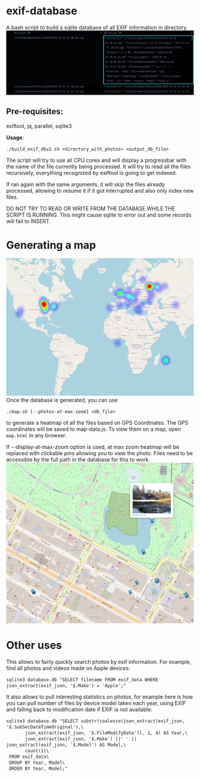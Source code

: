 # exif-database

A bash script to build a sqlite database of all EXIF information in directory.
![](doc/database_structure.png)
## Pre-requisites:

exiftool, jq, parallel, sqlite3

**Usage**:
	
	./build_exif_dbv2.sh <directory_with_photos> <output_db_file>

The script will try to use all CPU cores and will display a progressbar with the name of the file currently being processed.
It will try to read all the files recursively, everything recognized by exiftool is going to get indexed.

If ran again with the same arguments, it will skip the files already processed, allowing to resume it if it got interrupted and also only index new files.

DO NOT TRY TO READ OR WRITE FROM THE DATABASE WHILE THE SCRIPT IS RUNNING. This might cause sqlite to error out and some records will fail to INSERT.

# Generating a map
![](doc/map.jpg)
Once the database is generated, you can use

	./map.sh [--photos-at-max-zoom] <db_file>

to generate a heatmap of all the files based on GPS Coordinates. The GPS coordinates will be saved to map-data.js.
To view them on a map, open `map.html` in any browser.

If --display-at-max-zoom option is used, at max zoom heatmap will be replaced with clickable pins allowing you 
to view the photo. Files need to be accessible by the full path in the database for this to work.
![](doc/map_max_zoom.jpg)

# Other uses

This allows to fairly quickly search photos by exif information. For example, find all photos and videos made on Apple devices:

    sqlite3 database.db "SELECT filename FROM exif_data WHERE json_extract(exif_json, '$.Make') = 'Apple';"

It also allows to pull interesting statistics on photos, for example here is how you can pull number of files by device model taken each year, using EXIF and falling back to modification date if EXIF is not available:

	sqlite3 database.db "SELECT substr(coalesce(json_extract(exif_json, '$.SubSecDateTimeOriginal'),\
	       json_extract(exif_json, '$.FileModifyDate')), 1, 4) AS Year,\
	       json_extract(exif_json, '$.Make') ||' ' || json_extract(exif_json, '$.Model') AS Model,\
	       count(1)\
	 FROM exif_data\
	 GROUP BY Year, Model\
	 ORDER BY Year, Model;"
